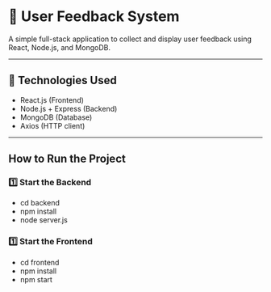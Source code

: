# 📝 User Feedback System

A simple full-stack application to collect and display user feedback using React, Node.js, and MongoDB.

---

## 🔧 Technologies Used

- React.js (Frontend)
- Node.js + Express (Backend)
- MongoDB (Database)
- Axios (HTTP client)

---

##  How to Run the Project

### 1️⃣ Start the Backend


- cd backend
- npm install
- node server.js

### 1️⃣ Start the Frontend

- cd frontend
- npm install 
- npm start

